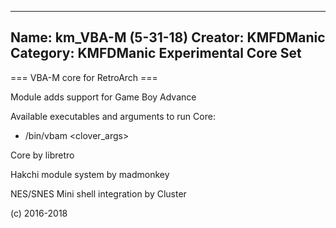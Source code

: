 -----------------------
Name: km_VBA-M (5-31-18)
Creator: KMFDManic
Category: KMFDManic Experimental Core Set
-----------------------
=== VBA-M core for RetroArch ===

Module adds support for Game Boy Advance

Available executables and arguments to run Core:
- /bin/vbam <rom> <clover_args>

Core by libretro

Hakchi module system by madmonkey

NES/SNES Mini shell integration by Cluster

(c) 2016-2018
